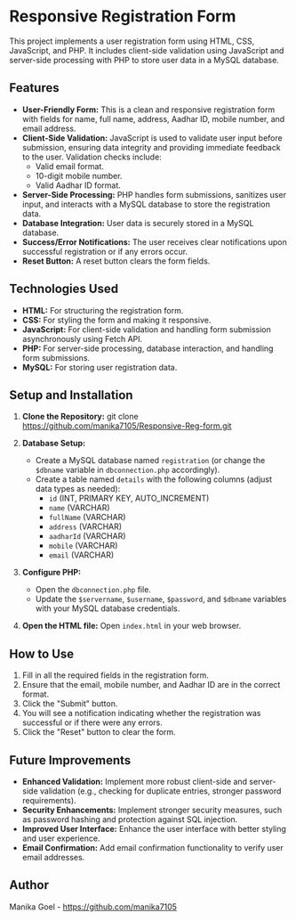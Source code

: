 # Responsive Registration Form

This project implements a user registration form using HTML, CSS, JavaScript, and PHP.  It includes client-side validation using JavaScript and server-side processing with PHP to store user data in a MySQL database.

## Features

*   **User-Friendly Form:** This is a clean and responsive registration form with fields for name, full name, address, Aadhar ID, mobile number, and email address.
*   **Client-Side Validation:** JavaScript is used to validate user input before submission, ensuring data integrity and providing immediate feedback to the user.  Validation checks include:
    *   Valid email format.
    *   10-digit mobile number.
    *   Valid Aadhar ID format.
*   **Server-Side Processing:** PHP handles form submissions, sanitizes user input, and interacts with a MySQL database to store the registration data.
*   **Database Integration:** User data is securely stored in a MySQL database.
*   **Success/Error Notifications:**  The user receives clear notifications upon successful registration or if any errors occur.
*   **Reset Button:** A reset button clears the form fields.

## Technologies Used

*   **HTML:** For structuring the registration form.
*   **CSS:** For styling the form and making it responsive.
*   **JavaScript:** For client-side validation and handling form submission asynchronously using Fetch API.
*   **PHP:** For server-side processing, database interaction, and handling form submissions.
*   **MySQL:** For storing user registration data.

## Setup and Installation

1.  **Clone the Repository:**
    git clone https://github.com/manika7105/Responsive-Reg-form.git

2.  **Database Setup:**
    *   Create a MySQL database named `registration` (or change the `$dbname` variable in `dbconnection.php` accordingly).
    *   Create a table named `details` with the following columns (adjust data types as needed):
        *   `id` (INT, PRIMARY KEY, AUTO_INCREMENT)
        *   `name` (VARCHAR)
        *   `fullName` (VARCHAR)
        *   `address` (VARCHAR)
        *   `aadharId` (VARCHAR)
        *   `mobile` (VARCHAR)
        *   `email` (VARCHAR)

3.  **Configure PHP:**
    *   Open the `dbconnection.php` file.
    *   Update the `$servername`, `$username`, `$password`, and `$dbname` variables with your MySQL database credentials.

4.  **Open the HTML file:** Open `index.html` in your web browser.

## How to Use

1.  Fill in all the required fields in the registration form.
2.  Ensure that the email, mobile number, and Aadhar ID are in the correct format.
3.  Click the "Submit" button.
4.  You will see a notification indicating whether the registration was successful or if there were any errors.
5.  Click the "Reset" button to clear the form.

## Future Improvements

*   **Enhanced Validation:** Implement more robust client-side and server-side validation (e.g., checking for duplicate entries, stronger password requirements).
*   **Security Enhancements:** Implement stronger security measures, such as password hashing and protection against SQL injection.
*   **Improved User Interface:** Enhance the user interface with better styling and user experience.
*   **Email Confirmation:** Add email confirmation functionality to verify user email addresses.

## Author

Manika Goel - https://github.com/manika7105
